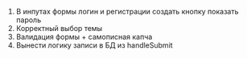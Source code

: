 1. В инпутах формы логин и регистрации создать кнопку показать пароль
2. Корректный выбор темы
3. Валидация формы + самописная капча
4. Вынести логику записи в БД из handleSubmit